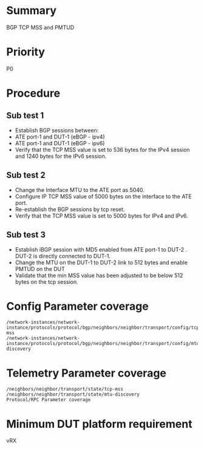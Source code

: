# Summary
BGP TCP MSS and PMTUD
# Priority
P0
# Procedure
## Sub test 1
* Establish BGP sessions between:
* ATE port-1 and DUT-1 (eBGP - ipv4)
* ATE port-1 and DUT-1 (eBGP - ipv6)
* Verify that the TCP MSS value is set to 536 bytes for the IPv4 session and 1240 bytes for the IPv6 session.
## Sub test 2
* Change the Interface MTU to the ATE port as 5040.
* Configure IP TCP MSS value of 5000 bytes on the interface to the ATE port.
* Re-establish the BGP sessions by tcp reset.
* Verify that the TCP MSS value is set to 5000 bytes for IPv4 and IPv6.
## Sub test 3
* Establish iBGP session with MD5 enabled from ATE port-1 to DUT-2 . DUT-2 is directly connected to DUT-1.
* Change the MTU on the DUT-1 to DUT-2 link to 512 bytes and enable PMTUD on the DUT
* Validate that the min MSS value has been adjusted to be below 512 bytes  on the tcp session.

# Config Parameter coverage
```
/network-instances/network-instance/protocols/protocol/bgp/neighbors/neighbor/transport/config/tcp-mss	
/network-instances/network-instance/protocols/protocol/bgp/neighbors/neighbor/transport/config/mtu-discovery
```

# Telemetry Parameter coverage
```
/neighbors/neighbor/transport/state/tcp-mss
/neighbors/neighbor/transport/state/mtu-discovery
Protocol/RPC Parameter coverage
```

# Minimum DUT platform requirement
vRX
